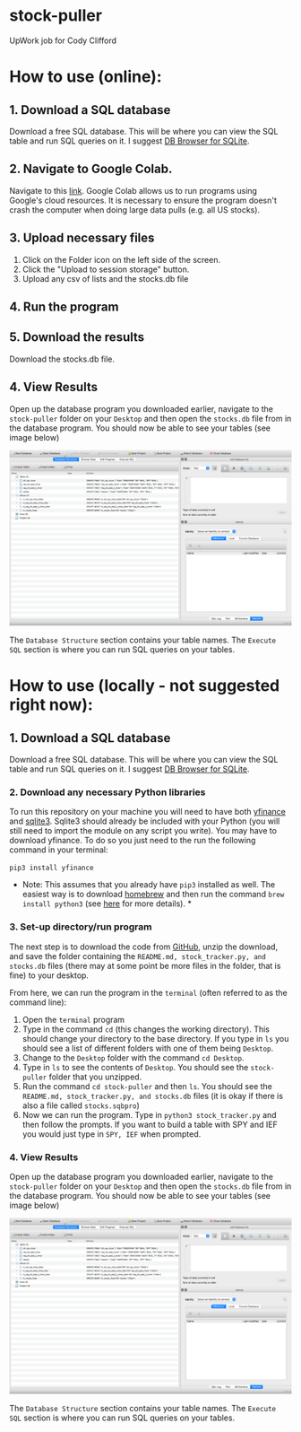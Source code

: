 # stock-puller
UpWork job for Cody Clifford

# How to use (online):

## 1. Download a SQL database

Download a free SQL database. This will be where you can view the SQL table and run SQL queries on it. I suggest [DB Browser for SQLite](https://sqlitebrowser.org/dl/).

## 2. Navigate to Google Colab.

Navigate to this [link](https://colab.research.google.com/drive/1puwtJS2rXRsZMkDXbz0KY3SMtfMeoxrP#scrollTo=L4tJkU6O3n1P). Google Colab allows us to run programs using Google's cloud resources. It is necessary to ensure the program doesn't crash the computer when doing large data pulls (e.g. all US stocks).

## 3. Upload necessary files

1. Click on the Folder icon on the left side of the screen.
2. Click the "Upload to session storage" button.
3. Upload any csv of lists and the stocks.db file

## 4. Run the program

## 5. Download the results

Download the stocks.db file.

## 4. View Results

Open up the database program you downloaded earlier, navigate to the `stock-puller` folder on your `Desktop` and then open the `stocks.db` file from in the database program. You should now be able to see your tables (see image below)

![Screenshot of DB Browser for SQLite](db_screenshot.png)

The `Database Structure` section contains your table names. The `Execute SQL` section is where you can run SQL queries on your tables.

# How to use (locally - not suggested right now):

## 1. Download a SQL database

Download a free SQL database. This will be where you can view the SQL table and run SQL queries on it. I suggest [DB Browser for SQLite](https://sqlitebrowser.org/dl/).

### 2. Download any necessary Python libraries

To run this repository on your machine you will need to have both [yfinance](https://pypi.org/project/yfinance/) and [sqlite3](https://docs.python.org/3/library/sqlite3.html). Sqlite3 should already be included with your Python (you will still need to import the module on any script you write). You may have to download yfinance. To do so you just need to the run the following command in your terminal:

`pip3 install yfinance`

* Note: This assumes that you already have `pip3` installed as well. The easiest way is to download [homebrew](https://brew.sh/) and then run the command `brew install python3` (see [here](https://stackoverflow.com/questions/34573159/how-can-i-install-pythons-pip3-on-my-mac#:~:text=How%20could%20I%20install%20pip3%20on%20my%20Mac%3F&text=To%20install%20or%20upgrade%20pip,version%20which%20runs%20the%20script.) for more details). *

### 3. Set-up directory/run program

The next step is to download the code from [GitHub](https://github.com/Nhyland28/stock-puller), unzip the download, and save the folder containing the `README.md, stock_tracker.py, and stocks.db` files (there may at some point be more files in the folder, that is fine) to your desktop.

From here, we can run the program in the `terminal`  (often referred to as the command line):

1. Open the `terminal` program
2. Type in the command `cd` (this changes the working directory). This should change your directory to the base directory. If you type in `ls` you should see a list of different folders with one of them being `Desktop`.
3. Change to the `Desktop` folder with the command `cd Desktop`.
4. Type in `ls` to see the contents of `Desktop`. You should see the `stock-puller` folder that you unzipped.
5. Run the command `cd stock-puller` and then `ls`. You should see the `README.md, stock_tracker.py, and stocks.db` files (it is okay if there is also a file called `stocks.sqbpro`)
6. Now we can run the program. Type in `python3 stock_tracker.py` and then follow the prompts. If you want to build a table with SPY and IEF you would just type in `SPY, IEF` when prompted.

### 4. View Results

Open up the database program you downloaded earlier, navigate to the `stock-puller` folder on your `Desktop` and then open the `stocks.db` file from in the database program. You should now be able to see your tables (see image below)

![Screenshot of DB Browser for SQLite](db_screenshot.png)

The `Database Structure` section contains your table names. The `Execute SQL` section is where you can run SQL queries on your tables.
